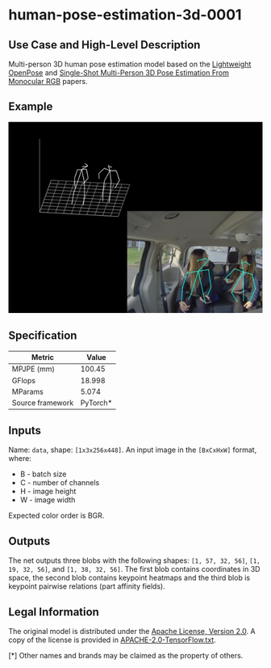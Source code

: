 # human-pose-estimation-3d-0001

## Use Case and High-Level Description

Multi-person 3D human pose estimation model based on the [Lightweight OpenPose](https://arxiv.org/abs/1811.12004) and [Single-Shot Multi-Person 3D Pose Estimation From Monocular RGB](https://arxiv.org/abs/1712.03453) papers.

## Example

![](./human-pose-estimation-3d-0001.jpg)

## Specification

| Metric                                                        | Value                   |
|---------------------------------------------------------------|-------------------------|
| MPJPE (mm)                                                    | 100.45                  |
| GFlops                                                        | 18.998                  |
| MParams                                                       | 5.074                   |
| Source framework                                              | PyTorch\*               |

## Inputs

Name: `data`, shape: `[1x3x256x448]`. An input image in the `[BxCxHxW]` format,
where:

- B - batch size
- C - number of channels
- H - image height
- W - image width

Expected color order is BGR.

## Outputs

The net outputs three blobs with the following shapes: `[1, 57, 32, 56]`, `[1, 19, 32, 56]`, and `[1, 38, 32, 56]`. The first blob contains coordinates in 3D space, the second blob contains keypoint heatmaps and the third blob is keypoint pairwise relations (part affinity fields).

## Legal Information

The original model is distributed under the
[Apache License, Version 2.0](https://raw.githubusercontent.com/opencv/openvino_training_extensions/develop/LICENSE).
A copy of the license is provided in [APACHE-2.0-TensorFlow.txt](../../licenses/APACHE-2.0.txt).

[*] Other names and brands may be claimed as the property of others.
